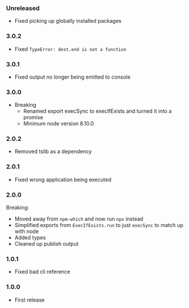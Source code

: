 ### Unreleased

- Fixed picking up globally installed packages

### 3.0.2

- Fixed `TypeError: dest.end is not a function`

### 3.0.1

- Fixed output no longer being emitted to console

### 3.0.0

- Breaking
  - Renamed export execSync to execIfExists and turned it into a promise
  - Minimum node version 8.10.0

### 2.0.2

- Removed tslib as a dependency

### 2.0.1

- Fixed wrong application being executed

### 2.0.0

Breaking:

- Moved away from `npm-which` and now run `npx` instead
- Simplified exports from `ExecIfExists.run` to just `execSync` to match up with node
- Added types
- Cleaned up publish output

### 1.0.1

- Fixed bad cli reference

### 1.0.0

- First release
